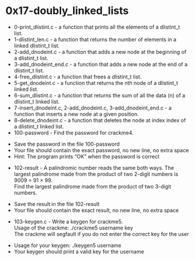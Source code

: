 # 0x17-doubly_linked_lists  
- 0-print_dlistint.c - a function that prints all the elements of a dlistint_t list.  
- 1-dlistint_len.c - a function that returns the number of elements in a linked dlistint_t list.  
- 2-add_dnodeint.c - a function that adds a new node at the beginning of a dlistint_t list.  
- 3-add_dnodeint_end.c - a function that adds a new node at the end of a dlistint_t list.  
- 4-free_dlistint.c - a function that frees a dlistint_t list.  
- 5-get_dnodeint.c - a function that returns the nth node of a dlistint_t linked list.  
- 6-sum_dlistint.c -  a function that returns the sum of all the data (n) of a dlistint_t linked list.  
- 7-insert_dnodeint.c, 2-add_dnodeint.c, 3-add_dnodeint_end.c -  a function that inserts a new node at a given position.  
- 8-delete_dnodeint.c - a function that deletes the node at index index of a dlistint_t linked list.  
- 100-password - Find the password for crackme4.  
+ Save the password in the file 100-password  
+ Your file should contain the exact password, no new line, no extra space  
+ Hint: The program prints “OK” when the password is correct  
- 102-result - A palindromic number reads the same both ways. The largest palindrome made from the product of two 2-digit numbers is 9009 = 91 × 99.  
Find the largest palindrome made from the product of two 3-digit numbers.  
+ Save the result in the file 102-result  
+ Your file should contain the exact result, no new line, no extra space  
- 103-keygen.c - Write a keygen for crackme5.  
Usage of the crackme: ./crackme5 username key  
The crackme will segfault if you do not enter the correct key for the user  
+ Usage for your keygen: ./keygen5 username  
+ Your keygen should print a valid key for the username  
